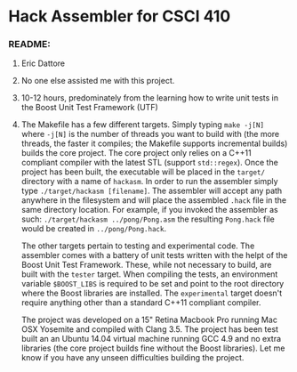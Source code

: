 # Hack Assembler for CSCI 410

### README:
1. Eric Dattore
2. No one else assisted me with this project.
3. 10-12 hours, predominately from the learning how to write unit tests in the Boost Unit Test Framework (UTF)
4. The Makefile has a few different targets. Simply typing `make -j[N]` where `-j[N]` is the number of threads
    you want to build with (the more threads, the faster it compiles; the Makefile supports incremental builds)
    builds the core project. The core project
    only relies on a C++11 compliant compiler with the latest STL (support `std::regex`). Once the project has been
    built, the executable will be placed in the `target/` directory with a name of `hackasm`. In order to run the
    assembler simply type `./target/hackasm [filename]`. The assembler will accept any path anywhere in the
    filesystem and will place the assembled `.hack` file in the same directory location. For example, if you
    invoked the assembler as such: `./target/hackasm ../pong/Pong.asm` the resulting `Pong.hack` file would be
    created in `../pong/Pong.hack`.

    The other targets pertain to testing and experimental code. The assembler comes with a battery of unit tests
    written with the helpt of the Boost Unit Test Framework. These, while not necessary to build, are built with
    the `tester` target. When compiling the tests, an environment variable `$BOOST_LIBS` is required to be set
    and point to the root directory where the Boost libraries are installed. The `experimental` target
    doesn't require anything other than a standard C++11 compliant compiler.

    The project was developed on a 15" Retina Macbook Pro running Mac OSX Yosemite and compiled with Clang 3.5.
    The project has been test built an an Ubuntu 14.04 virtual machine running GCC 4.9 and no extra libraries
    (the core project builds fine without the Boost libraries). Let me know if you have any unseen difficulties
    building the project.
